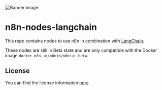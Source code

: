 ![Banner image](https://user-images.githubusercontent.com/10284570/173569848-c624317f-42b1-45a6-ab09-f0ea3c247648.png)

# n8n-nodes-langchain

This repo contains nodes to use n8n in combination with [LangChain](https://langchain.com/).

These nodes are still in Beta state and are only compatible with the Docker image `docker.n8n.io/n8nio/n8n:ai-beta`.

## License

You can find the license information [here](https://github.com/n8n-io/n8n/blob/master/README.md#license)
